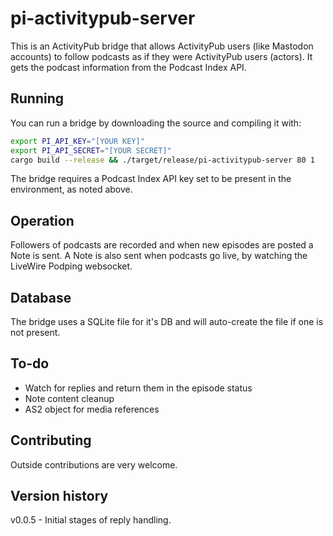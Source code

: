 # pi-activitypub-server
This is an ActivityPub bridge that allows ActivityPub users (like Mastodon accounts) to follow podcasts 
as if they were ActivityPub users (actors).  It gets the podcast information from the Podcast Index API.

## Running
You can run a bridge by downloading the source and compiling it with:

```bash
export PI_API_KEY="[YOUR KEY]"
export PI_API_SECRET="[YOUR SECRET]"
cargo build --release && ./target/release/pi-activitypub-server 80 1
```

The bridge requires a Podcast Index API key set to be present in the environment, as noted above.

## Operation

Followers of podcasts are recorded and when new episodes are posted a Note is sent.  A Note is also sent when 
podcasts go live, by watching the LiveWire Podping websocket.

## Database

The bridge uses a SQLite file for it's DB and will auto-create the file if one is not present.

## To-do

- Watch for replies and return them in the episode status
- Note content cleanup
- AS2 object for media references

## Contributing

Outside contributions are very welcome.

## Version history

v0.0.5 - Initial stages of reply handling.